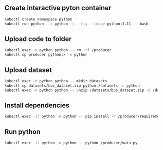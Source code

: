 ## Create interactive pyton container
``` bash
kubectl create namespace python
kubectl run python  -n python -i --tty --image python:3.11 -- bash 
```

## Upload code to folder
```bash
kubectl exec -n python python -- rm -rf /producer
kubectl cp producer python:/ -n python
```

## Upload dataset
```bash
kubectl exec -n python python -- mkdir datasets
kubectl cp datasets/bus_dataset.zip python:/datasets -n python
kubectl exec -n python python -- unzip /datasets/bus_dataset.zip -d /datasets/bus_dataset/

```

## Install dependencies
```bash
kubectl exec -it python -n python -- pip install -r /producer/requirements.txt
```

## Run python 
```bash
kubectl exec -it python -n python -- python /producer/main.py
```

